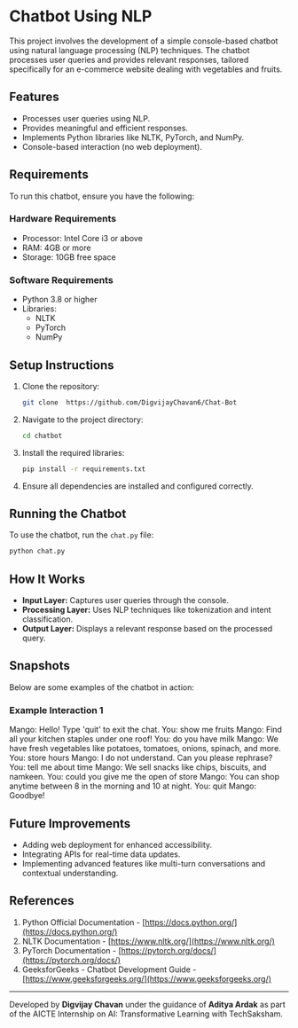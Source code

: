# Chatbot Using NLP

This project involves the development of a simple console-based chatbot using natural language processing (NLP) techniques. The chatbot processes user queries and provides relevant responses, tailored specifically for an e-commerce website dealing with vegetables and fruits.

## Features
- Processes user queries using NLP.
- Provides meaningful and efficient responses.
- Implements Python libraries like NLTK, PyTorch, and NumPy.
- Console-based interaction (no web deployment).

## Requirements
To run this chatbot, ensure you have the following:

### Hardware Requirements
- Processor: Intel Core i3 or above
- RAM: 4GB or more
- Storage: 10GB free space

### Software Requirements
- Python 3.8 or higher
- Libraries:
  - NLTK
  - PyTorch
  - NumPy

## Setup Instructions
1. Clone the repository:
   ```bash
   git clone  https://github.com/DigvijayChavan6/Chat-Bot
   ```

2. Navigate to the project directory:
   ```bash
   cd chatbot
   ```

3. Install the required libraries:
   ```bash
   pip install -r requirements.txt
   ```

4. Ensure all dependencies are installed and configured correctly.

## Running the Chatbot
To use the chatbot, run the `chat.py` file:

```bash
python chat.py
```

## How It Works
- **Input Layer:** Captures user queries through the console.
- **Processing Layer:** Uses NLP techniques like tokenization and intent classification.
- **Output Layer:** Displays a relevant response based on the processed query.

## Snapshots
Below are some examples of the chatbot in action:

### Example Interaction 1
Mango: Hello! Type 'quit' to exit the chat.
You: show me fruits
Mango: Find all your kitchen staples under one roof!
You: do you have milk
Mango: We have fresh vegetables like potatoes, tomatoes, onions, spinach, and more.
You: store hours
Mango: I do not understand. Can you please rephrase?
You: tell me about time
Mango: We sell snacks like chips, biscuits, and namkeen.
You: could you give me the open of store
Mango: You can shop anytime between 8 in the morning and 10 at night.
You: quit
Mango: Goodbye!

## Future Improvements
- Adding web deployment for enhanced accessibility.
- Integrating APIs for real-time data updates.
- Implementing advanced features like multi-turn conversations and contextual understanding.

## References
1. Python Official Documentation - [https://docs.python.org/](https://docs.python.org/)
2. NLTK Documentation - [https://www.nltk.org/](https://www.nltk.org/)
3. PyTorch Documentation - [https://pytorch.org/docs/](https://pytorch.org/docs/)
4. GeeksforGeeks - Chatbot Development Guide - [https://www.geeksforgeeks.org/](https://www.geeksforgeeks.org/)

---

Developed by **Digvijay Chavan** under the guidance of **Aditya Ardak** as part of the AICTE Internship on AI: Transformative Learning with TechSaksham.

